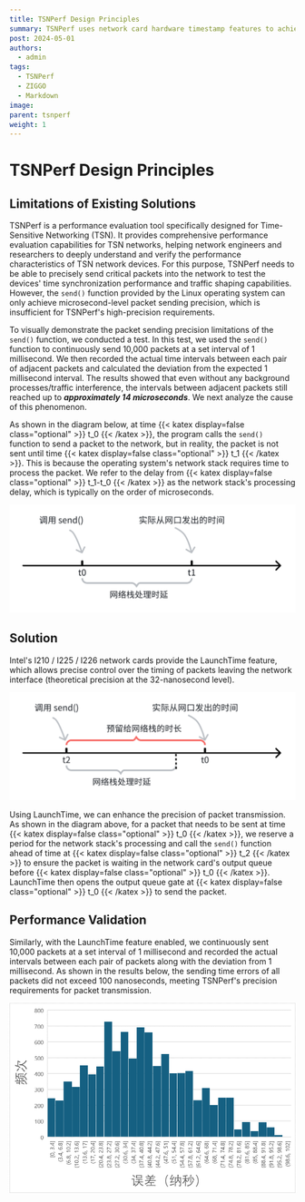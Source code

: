 ```yaml
---
title: TSNPerf Design Principles
summary: TSNPerf uses network card hardware timestamp features to achieve nanosecond-level jitter
post: 2024-05-01
authors:
  - admin
tags:
  - TSNPerf
  - ZIGGO
  - Markdown
image:
parent: tsnperf
weight: 1
---
```

# TSNPerf Design Principles
## Limitations of Existing Solutions

TSNPerf is a performance evaluation tool specifically designed for Time-Sensitive Networking (TSN). It provides comprehensive performance evaluation capabilities for TSN networks, helping network engineers and researchers to deeply understand and verify the performance characteristics of TSN network devices. For this purpose, TSNPerf needs to be able to precisely send critical packets into the network to test the devices' time synchronization performance and traffic shaping capabilities. However, the `send()` function provided by the Linux operating system can only achieve microsecond-level packet sending precision, which is insufficient for TSNPerf's high-precision requirements.

To visually demonstrate the packet sending precision limitations of the `send()` function, we conducted a test. In this test, we used the `send()` function to continuously send 10,000 packets at a set interval of 1 millisecond. We then recorded the actual time intervals between each pair of adjacent packets and calculated the deviation from the expected 1 millisecond interval. The results showed that even without any background processes/traffic interference, the intervals between adjacent packets still reached up to ***approximately 14 microseconds***. We next analyze the cause of this phenomenon.

As shown in the diagram below, at time {{< katex display=false class="optional" >}} t_0 {{< /katex >}}, the program calls the `send()` function to send a packet to the network, but in reality, the packet is not sent until time {{< katex display=false class="optional" >}} t_1 {{< /katex >}}. This is because the operating system's network stack requires time to process the packet. We refer to the delay from {{< katex display=false class="optional" >}} t_1-t_0 {{< /katex >}} as the network stack's processing delay, which is typically on the order of microseconds.

![](./principle_basic.png "Linux Network Stack Processing Delay")

## Solution

Intel's I210 / I225 / I226 network cards provide the LaunchTime feature, which allows precise control over the timing of packets leaving the network interface (theoretical precision at the 32-nanosecond level).

![](./principle_advanced.png "LaunchTime Principle")

Using LaunchTime, we can enhance the precision of packet transmission. As shown in the diagram above, for a packet that needs to be sent at time {{< katex display=false class="optional" >}} t_0 {{< /katex >}}, we reserve a period for the network stack's processing and call the `send()` function ahead of time at {{< katex display=false class="optional" >}} t_2 {{< /katex >}} to ensure the packet is waiting in the network card's output queue before {{< katex display=false class="optional" >}} t_0 {{< /katex >}}. LaunchTime then opens the output queue gate at {{< katex display=false class="optional" >}} t_0 {{< /katex >}} to send the packet.

## Performance Validation

Similarly, with the LaunchTime feature enabled, we continuously sent 10,000 packets at a set interval of 1 millisecond and recorded the actual intervals between each pair of packets along with the deviation from 1 millisecond. As shown in the results below, the sending time errors of all packets did not exceed 100 nanoseconds, meeting TSNPerf's precision requirements for packet transmission.

![LaunchTime Experimental Results](./principle_advanced_performance.png "LaunchTime Experimental Results")